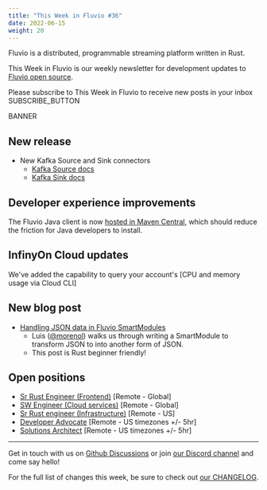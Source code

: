 ```yaml
---
title: "This Week in Fluvio #36"
date: 2022-06-15
weight: 20
---
```

Fluvio is a distributed, programmable streaming platform written in Rust.

This Week in Fluvio is our weekly newsletter for development updates to [Fluvio open source].

Please subscribe to This Week in Fluvio to receive new posts in your inbox
SUBSCRIBE_BUTTON


BANNER

## New release
* New Kafka Source and Sink connectors
  * [Kafka Source docs](/connectors/inbound/kafka.md)
  * [Kafka Sink docs](/connectors/outbound/kafka.md)

## Developer experience improvements
The Fluvio Java client is now [hosted in Maven Central](https://search.maven.org/artifact/com.infinyon/fluvio), which should reduce the friction for Java developers to install.

## InfinyOn Cloud updates
We've added the capability to query your account's [CPU and memory usage via Cloud CLI]

## New blog post
* [Handling JSON data in Fluvio SmartModules](https://www.infinyon.com/blog/2022/06/smartmodule-json/)
  * Luis ([@morenol](https://github.com/morenol)) walks us through writing a SmartModule to transform JSON to into another form of JSON.
  * This post is Rust beginner friendly!

## Open positions
* [Sr Rust Engineer (Frontend)](https://www.infinyon.com/careers/cloud-ui-engineer-senior-level) [Remote - Global]
* [SW Engineer (Cloud services)](https://www.infinyon.com/careers/cloud-engineer-mid-level) [Remote - Global]
* [Sr Rust engineer (Infrastructure)](https://www.infinyon.com/careers/infrastructure-engineer-senior-level) [Remote - US]
* [Developer Advocate](https://www.infinyon.com/careers/developer-advocate-mid-senior-level) [Remote - US timezones +/- 5hr]
* [Solutions Architect](https://www.infinyon.com/careers/solutions-architect) [Remote - US timezones +/- 5hr]


---

Get in touch with us on [Github Discussions] or join [our Discord channel] and come say hello!

For the full list of changes this week, be sure to check out [our CHANGELOG].

[Fluvio open source]: https://github.com/infinyon/fluvio
[our CHANGELOG]: https://github.com/infinyon/fluvio/blob/master/CHANGELOG.md
[our Discord channel]: https://discordapp.com/invite/bBG2dTz
[Github Discussions]: https://github.com/infinyon/fluvio/discussions
